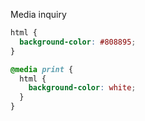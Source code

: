 Media inquiry
```css
html {
  background-color: #808895;
}

@media print {
  html {
    background-color: white;
  }
}
```